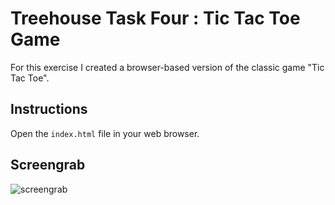 # Treehouse Task Four : Tic Tac Toe Game

For this exercise I created a browser-based version of the classic game "Tic Tac Toe".

## Instructions

Open the `index.html` file in your web browser.

## Screengrab

![screengrab](https://repository-images.githubusercontent.com/128818156/0f954c80-2531-11eb-93af-29de21e53b46)
